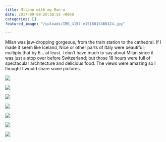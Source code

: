 ```yaml
---
title: Milano with my Man-o
date: 2017-09-08 20:58:55 +0000
categories: []
featured_image: "/uploads/IMG_4157-e1515015360324.jpg"

---
```

Milan was jaw-dropping gorgeous, from the train station to the  cathedral. If I made it seem like Iceland, Nice or other parts of Italy  were beautiful; multiply that by 6… at least. I don’t have much to say  about Milan since it was just a stop over before Switzerland; but those  18 hours were full of spectacular architecture and delicious food. The  views were amazing so I thought I would share some pictures.

![](/uploads/img_4189.jpg)

![](/uploads/img_4187-1.jpg)

![](/uploads/img_4183.jpg)

![](/uploads/img_4166-1.jpg)

![](/uploads/img_4127-2.jpg)

![](/uploads/img_4114-2.jpg)

![](/uploads/img_4074.jpg)